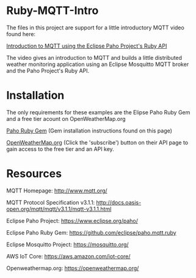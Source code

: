 # Ruby-MQTT-Intro

The files in this project are support for a little introductory MQTT video found here: 

[Introduction to MQTT using the Eclipse Paho Project's Ruby API
](https://youtu.be/Xu5ewiPhCac)

The video gives an introduction to MQTT and builds a little distributed weather monitoring application using an Eclipse Mosquitto MQTT broker and the Paho Project's Ruby API.

# Installation

The only requirements for these examples are the Elipse Paho Ruby Gem and a free tier acount on OpenWeatherMap.org 

[Paho Ruby Gem](https://github.com/eclipse/paho.mqtt.ruby) (Gem installation instructions found on this page)

[OpenWeatherMap.org](https://openweathermap.org/) (Click the 'subscribe') button on their API page to gain access to the free tier and an API key. 


# Resources

MQTT Homepage: 
       http://www.mqtt.org/

MQTT Protocol Specification v3.1.1: 
       http://docs.oasis-open.org/mqtt/mqtt/v3.1.1/mqtt-v3.1.1.html

Eclipse Paho Project:
       https://www.eclipse.org/paho/

Eclipse Paho Ruby Gem: 
       https://github.com/eclipse/paho.mqtt.ruby

Eclipse Mosquitto Project:
       https://mosquitto.org/

AWS IoT Core:
       https://aws.amazon.com/iot-core/

Openweathermap.org: 
       https://openweathermap.org/

